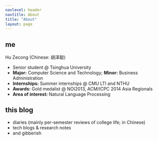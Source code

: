 ```yaml
---
navlevel: header
navtitle: About
title: "About"
layout: page
---
```


## me

Hu Zecong (Chinese: 胡泽聪)
- Senior student @ Tsinghua University
- **Major:** Computer Science and Technology; **Minor:** Business Administration
- **Internships:** Summer internships @ CMU LTI and NTHU
- **Awards:** Gold medalist @ NOI2013, ACM/ICPC 2014 Asia Regionals
- **Area of interest:** Natural Language Processing

## this blog

- diaries (mainly per-semester reviews of college life; in Chinese)
- tech blogs & research notes
- and gibberish
